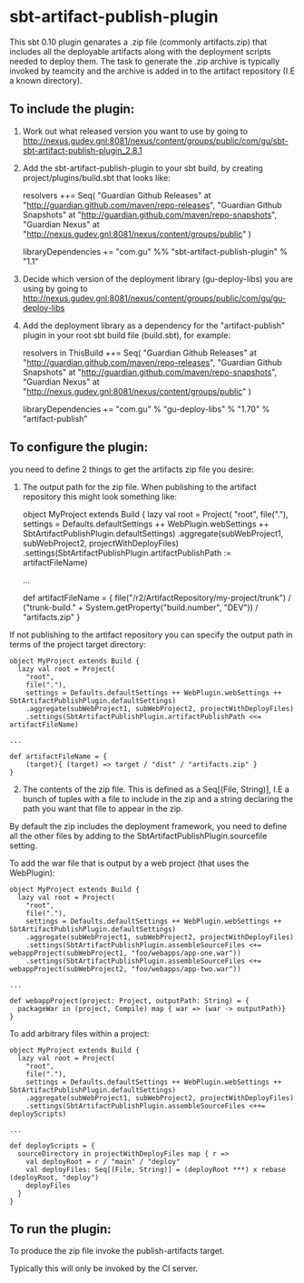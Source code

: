 sbt-artifact-publish-plugin
===========================

This sbt 0.10 plugin genarates a .zip file (commonly artifacts.zip) that includes all the deployable
artifacts along with the deployment scripts needed to deploy them. The task to generate the .zip archive
is typically invoked by teamcity and the archive is added in to the artifact repository (I.E a known directory).


To include the plugin:
----------------------

1. Work out what released version you want to use by going to <http://nexus.gudev.gnl:8081/nexus/content/groups/public/com/gu/sbt-sbt-artifact-publish-plugin_2.8.1>

2. Add the sbt-artifact-publish-plugin to your sbt build, by creating project/plugins/build.sbt that looks like:

    resolvers ++= Seq(
      "Guardian Github Releases" at "http://guardian.github.com/maven/repo-releases",
      "Guardian Github Snapshots" at "http://guardian.github.com/maven/repo-snapshots",
      "Guardian Nexus" at "http://nexus.gudev.gnl:8081/nexus/content/groups/public"
    )

    libraryDependencies += "com.gu" %% "sbt-artifact-publish-plugin" % "1.1"

3. Decide which version of the deployment library (gu-deploy-libs) you are using by going to <http://nexus.gudev.gnl:8081/nexus/content/groups/public/com/gu/gu-deploy-libs>

4. Add the deployment library as a dependency for the "artifact-publish" plugin in your root sbt build file (build.sbt), for example:

    resolvers in ThisBuild ++= Seq(
      "Guardian Github Releases" at "http://guardian.github.com/maven/repo-releases",
      "Guardian Github Snapshots" at "http://guardian.github.com/maven/repo-snapshots",
      "Guardian Nexus" at "http://nexus.gudev.gnl:8081/nexus/content/groups/public"
    )

    libraryDependencies += "com.gu" % "gu-deploy-libs" % "1.70" % "artifact-publish"


To configure the plugin:
------------------------

you need to define 2 things to get the artifacts zip file you desire:

1. The output path for the zip file. When publishing to the artifact repository this might look something like:

	object MyProject extends Build {
	  lazy val root = Project(
	    "root",
	    file("."),
	    settings = Defaults.defaultSettings ++ WebPlugin.webSettings ++ SbtArtifactPublishPlugin.defaultSettings)
	    .aggregate(subWebProject1, subWebProject2, projectWithDeployFiles)
	    .settings(SbtArtifactPublishPlugin.artifactPublishPath := artifactFileName)
	
	...

	def artifactFileName = {
	    file("/r2/ArtifactRepository/my-project/trunk") / ("trunk-build." + System.getProperty("build.number", "DEV")) / "artifacts.zip"
	}

If not publishing to the artifact repository you can specify the output path in terms of the project target directory:

	object MyProject extends Build {
	  lazy val root = Project(
	    "root",
	    file("."),
	    settings = Defaults.defaultSettings ++ WebPlugin.webSettings ++ SbtArtifactPublishPlugin.defaultSettings)
	    .aggregate(subWebProject1, subWebProject2, projectWithDeployFiles)
	    .settings(SbtArtifactPublishPlugin.artifactPublishPath <<= artifactFileName)
	
	...

	def artifactFileName = {
	    (target){ (target) => target / "dist" / "artifacts.zip" }
	}

2. The contents of the zip file. This is defined as a Seq[(File, String)], I.E a bunch of tuples with a file to include in the zip and a string declaring the path you want that file to appear in the zip.

By default the zip includes the deployment framework, you need to define all the other files by adding to the SbtArtifactPublishPlugin.sourcefile setting.

To add the war file that is output by a web project (that uses the WebPlugin):

	object MyProject extends Build {
	  lazy val root = Project(
	    "root",
	    file("."),
	    settings = Defaults.defaultSettings ++ WebPlugin.webSettings ++ SbtArtifactPublishPlugin.defaultSettings)
	    .aggregate(subWebProject1, subWebProject2, projectWithDeployFiles)
	    .settings(SbtArtifactPublishPlugin.assembleSourceFiles <+= webappProject(subWebProject1, "foo/webapps/app-one.war"))
	    .settings(SbtArtifactPublishPlugin.assembleSourceFiles <+= webappProject(subWebProject2, "foo/webapps/app-two.war"))

	...

	def webappProject(project: Project, outputPath: String) = {
	  packageWar in (project, Compile) map { war => (war -> outputPath)}
	}

To add arbitrary files within a project:

	object MyProject extends Build {
	  lazy val root = Project(
	    "root",
	    file("."),
	    settings = Defaults.defaultSettings ++ WebPlugin.webSettings ++ SbtArtifactPublishPlugin.defaultSettings)
	    .aggregate(subWebProject1, subWebProject2, projectWithDeployFiles)
	    .settings(SbtArtifactPublishPlugin.assembleSourceFiles <++= deployScripts)

	...

	def deployScripts = {
	  sourceDirectory in projectWithDeployFiles map { r =>
	    val deployRoot = r / "main" / "deploy"
	    val deployFiles: Seq[(File, String)] = (deployRoot ***) x rebase (deployRoot, "deploy")
	    deployFiles
	  }
	}

To run the plugin:
------------------

To produce the zip file invoke the publish-artifacts target.

Typically this will only be invoked by the CI server.
